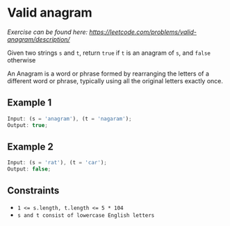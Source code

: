 # Valid anagram

_Exercise can be found here: <https://leetcode.com/problems/valid-anagram/description/>_

Given two strings `s` and `t`, return `true` if `t` is an anagram of `s`, and `false` otherwise

An Anagram is a word or phrase formed by rearranging the letters of a different word or phrase, typically using all the original letters exactly once.

## Example 1

```javascript
Input: (s = 'anagram'), (t = 'nagaram');
Output: true;
```

## Example 2

```javascript
Input: (s = 'rat'), (t = 'car');
Output: false;
```

## Constraints

- `1 <= s.length, t.length <= 5 * 104`
- `s and t consist of lowercase English letters`
